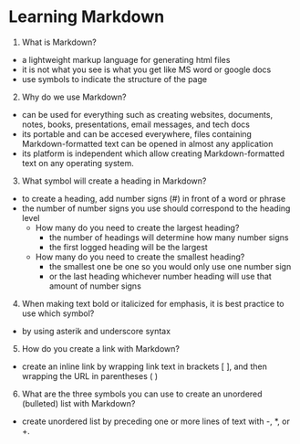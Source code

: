 # Learning Markdown

1. What is Markdown? 
- a lightweight markup language for generating html files
- it is not what you see is what you get like MS word or google docs
- use symbols to indicate the structure of the page
2. Why do we use Markdown?
* can be used for everything such as creating websites, documents, notes, books, presentations, email messages, and tech docs
* its portable and can be accesed everywhere, files containing Markdown-formatted text can be opened in almost any application
* its platform is independent which allow creating Markdown-formatted text on any operating system. 
3. What symbol will create a heading in Markdown?
- to create a heading, add number signs (#) in front of a word or phrase
- the number of number signs you use should correspond to the heading level
  * How many do you need to create the largest heading?
    - the number of headings will determine how many number signs
    - the first logged heading will be the largest
  * How many do you need to create the smallest heading?
    - the smallest one be one so you would only use one number sign
    - or the last heading whichever number heading will use that amount of number signs
4. When making text bold or italicized for emphasis, it is best practice to use which symbol?
- by using asterik and underscore syntax
5. How do you create a link with Markdown?
- create an inline link by wrapping link text in brackets [ ], and then wrapping the URL in parentheses ( )
6. What are the three symbols you can use to create an unordered (bulleted) list with Markdown?
* create unordered list by preceding one or more lines of text with -, *, or +.
